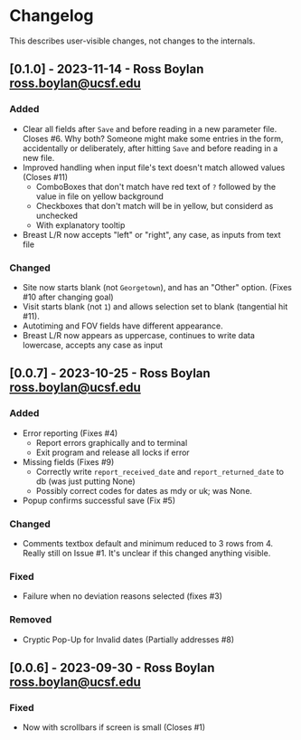 # Changelog

This describes user-visible changes, not changes to the internals.

## [0.1.0] - 2023-11-14 - Ross Boylan <ross.boylan@ucsf.edu>

### Added

- Clear all fields after `Save` and before reading in a new parameter file.  Closes #6.
  Why both?  Someone might make some entries in the form, accidentally or
  deliberately, after hitting `Save` and before reading in a new file.
- Improved handling when input file's text doesn't match allowed values (Closes #11)
  - ComboBoxes that don't match have red text of  `?` followed by the value in file on yellow background
  - Checkboxes that don't match will be in yellow, but considerd as unchecked
  - With explanatory tooltip
- Breast L/R now accepts "left" or "right", any case, as inputs from text file

### Changed

- Site now starts blank (not `Georgetown`), and has an "Other" option. (Fixes #10 after changing goal)
- Visit starts blank (not `1`) and allows selection set to blank (tangential hit #11).
- Autotiming and FOV fields have different appearance.
- Breast L/R now appears as uppercase, continues to write data lowercase, accepts any case as input



## [0.0.7] - 2023-10-25 - Ross Boylan <ross.boylan@ucsf.edu>

### Added

- Error reporting (Fixes #4)
  - Report errors graphically and to terminal
  - Exit program and release all locks if error
- Missing fields (Fixes #9)
  - Correctly write `report_received_date` and `report_returned_date` to db (was just putting None)
  - Possibly correct codes for dates as mdy or uk; was None.
- Popup confirms successful save (Fix #5)
 
### Changed

- Comments textbox default and minimum reduced to 3 rows from 4.  Really still on Issue #1.  It's unclear if this changed anything visible.

### Fixed

- Failure when no deviation reasons selected (fixes #3)

### Removed

- Cryptic Pop-Up for Invalid dates (Partially addresses #8)


## [0.0.6] - 2023-09-30 - Ross Boylan <ross.boylan@ucsf.edu>

### Fixed

- Now with scrollbars if screen is small (Closes #1)
